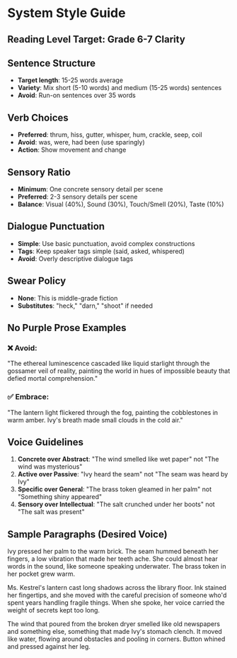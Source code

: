 # System Style Guide

## Reading Level Target: Grade 6-7 Clarity

## Sentence Structure
- **Target length**: 15-25 words average
- **Variety**: Mix short (5-10 words) and medium (15-25 words) sentences
- **Avoid**: Run-on sentences over 35 words

## Verb Choices
- **Preferred**: thrum, hiss, gutter, whisper, hum, crackle, seep, coil
- **Avoid**: was, were, had been (use sparingly)
- **Action**: Show movement and change

## Sensory Ratio
- **Minimum**: One concrete sensory detail per scene
- **Preferred**: 2-3 sensory details per scene
- **Balance**: Visual (40%), Sound (30%), Touch/Smell (20%), Taste (10%)

## Dialogue Punctuation
- **Simple**: Use basic punctuation, avoid complex constructions
- **Tags**: Keep speaker tags simple (said, asked, whispered)
- **Avoid**: Overly descriptive dialogue tags

## Swear Policy
- **None**: This is middle-grade fiction
- **Substitutes**: "heck," "darn," "shoot" if needed

## No Purple Prose Examples

### ❌ Avoid:
"The ethereal luminescence cascaded like liquid starlight through the gossamer veil of reality, painting the world in hues of impossible beauty that defied mortal comprehension."

### ✅ Embrace:
"The lantern light flickered through the fog, painting the cobblestones in warm amber. Ivy's breath made small clouds in the cold air."

## Voice Guidelines

1. **Concrete over Abstract**: "The wind smelled like wet paper" not "The wind was mysterious"
2. **Active over Passive**: "Ivy heard the seam" not "The seam was heard by Ivy"
3. **Specific over General**: "The brass token gleamed in her palm" not "Something shiny appeared"
4. **Sensory over Intellectual**: "The salt crunched under her boots" not "The salt was present"

## Sample Paragraphs (Desired Voice)

Ivy pressed her palm to the warm brick. The seam hummed beneath her fingers, a low vibration that made her teeth ache. She could almost hear words in the sound, like someone speaking underwater. The brass token in her pocket grew warm.

Ms. Kestrel's lantern cast long shadows across the library floor. Ink stained her fingertips, and she moved with the careful precision of someone who'd spent years handling fragile things. When she spoke, her voice carried the weight of secrets kept too long.

The wind that poured from the broken dryer smelled like old newspapers and something else, something that made Ivy's stomach clench. It moved like water, flowing around obstacles and pooling in corners. Button whined and pressed against her leg.

